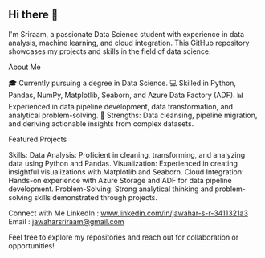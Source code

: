 ## Hi there 👋
I'm  Sriraam, a passionate Data Science student with experience in data analysis, machine learning, and cloud integration. This GitHub repository showcases my projects and skills in the field of data science.

About Me

🎓 Currently pursuing a degree in Data Science.
💻 Skilled in Python, Pandas, NumPy, Matplotlib, Seaborn, and Azure Data Factory (ADF).
📊 Experienced in data pipeline development, data transformation, and analytical problem-solving.
🌟 Strengths: Data cleansing, pipeline migration, and deriving actionable insights from complex datasets.

Featured Projects


Skills:
Data Analysis: Proficient in cleaning, transforming, and analyzing data using Python and Pandas.
Visualization: Experienced in creating insightful visualizations with Matplotlib and Seaborn.
Cloud Integration: Hands-on experience with Azure Storage and ADF for data pipeline development.
Problem-Solving: Strong analytical thinking and problem-solving skills demonstrated through projects.

Connect with Me
LinkedIn : www.linkedin.com/in/jawahar-s-r-3411321a3
Email : jawaharsriraam@gmail.com

Feel free to explore my repositories and reach out for collaboration or opportunities!
